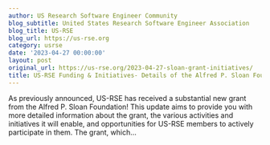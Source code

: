 ```yaml
---
author: US Research Software Engineer Community
blog_subtitle: United States Research Software Engineer Association
blog_title: US-RSE
blog_url: https://us-rse.org
category: usrse
date: '2023-04-27 00:00:00'
layout: post
original_url: https://us-rse.org/2023-04-27-sloan-grant-initiatives/
title: US-RSE Funding & Initiatives- Details of the Alfred P. Sloan Foundation Grant
---
```


As previously announced, US-RSE has received a substantial new grant from the Alfred P. Sloan Foundation! This update aims to provide you with more detailed information about the grant, the various activities and initiatives it will enable, and opportunities for US-RSE members to actively participate in them. The grant, which...